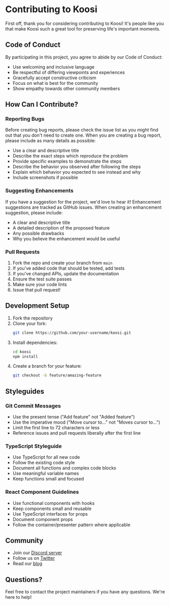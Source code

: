 # Contributing to Koosi

First off, thank you for considering contributing to Koosi! It's people like you that make Koosi such a great tool for preserving life's important moments.

## Code of Conduct

By participating in this project, you agree to abide by our Code of Conduct:

- Use welcoming and inclusive language
- Be respectful of differing viewpoints and experiences
- Gracefully accept constructive criticism
- Focus on what is best for the community
- Show empathy towards other community members

## How Can I Contribute?

### Reporting Bugs

Before creating bug reports, please check the issue list as you might find out that you don't need to create one. When you are creating a bug report, please include as many details as possible:

* Use a clear and descriptive title
* Describe the exact steps which reproduce the problem
* Provide specific examples to demonstrate the steps
* Describe the behavior you observed after following the steps
* Explain which behavior you expected to see instead and why
* Include screenshots if possible

### Suggesting Enhancements

If you have a suggestion for the project, we'd love to hear it! Enhancement suggestions are tracked as GitHub issues. When creating an enhancement suggestion, please include:

* A clear and descriptive title
* A detailed description of the proposed feature
* Any possible drawbacks
* Why you believe the enhancement would be useful

### Pull Requests

1. Fork the repo and create your branch from `main`
2. If you've added code that should be tested, add tests
3. If you've changed APIs, update the documentation
4. Ensure the test suite passes
5. Make sure your code lints
6. Issue that pull request!

## Development Setup

1. Fork the repository
2. Clone your fork:
   ```bash
   git clone https://github.com/your-username/koosi.git
   ```
3. Install dependencies:
   ```bash
   cd koosi
   npm install
   ```
4. Create a branch for your feature:
   ```bash
   git checkout -b feature/amazing-feature
   ```

## Styleguides

### Git Commit Messages

* Use the present tense ("Add feature" not "Added feature")
* Use the imperative mood ("Move cursor to..." not "Moves cursor to...")
* Limit the first line to 72 characters or less
* Reference issues and pull requests liberally after the first line

### TypeScript Styleguide

* Use TypeScript for all new code
* Follow the existing code style
* Document all functions and complex code blocks
* Use meaningful variable names
* Keep functions small and focused

### React Component Guidelines

* Use functional components with hooks
* Keep components small and reusable
* Use TypeScript interfaces for props
* Document component props
* Follow the container/presenter pattern where applicable

## Community

* Join our [Discord server](https://discord.gg/koosi)
* Follow us on [Twitter](https://twitter.com/koosi)
* Read our [blog](https://blog.koosi.io)

## Questions?

Feel free to contact the project maintainers if you have any questions. We're here to help!
